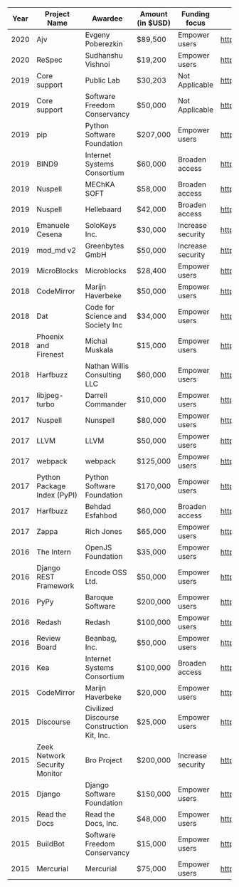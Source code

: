 |Year| Project Name  | Awardee  |  Amount (in $USD) |  Funding focus | Project website  |
|---|---|---|---|---|---|
|2020|Ajv|Evgeny Poberezkin|$89,500|Empower users|https://ajv.js.org/|
|2020|ReSpec|Sudhanshu Vishnoi|$19,200|Empower users|https://github.com/w3c/respec|
|2019|Core support|Public Lab|$30,203|Not Applicable|https://publiclab.org/|
|2019|Core support|Software Freedom Conservancy|$50,000|Not Applicable|https://sfconservancy.org/|
|2019|pip|Python Software Foundation|$207,000|Empower users|https://pip.pypa.io/|
|2019|BIND9|Internet Systems Consortium|$60,000|Broaden access|https://www.isc.org/bind/|
|2019| Nuspell  |  MEChKA SOFT |  $58,000 |  Broaden access |  https://nuspell.github.io/ |
|2019| Nuspell  |  Hellebaard |  $42,000 | Broaden access  | https://nuspell.github.io/  |
|2019| Emanuele Cesena |  SoloKeys Inc. | $30,000 | Increase security | https://solokeys.com  |
|2019| mod_md v2 | Greenbytes GmbH | $50,000 | Increase security | https://github.com/icing/mod_md |
|2019| MicroBlocks | Microblocks | $28,400 | Empower users | http://microblocks.fun |
|2018|CodeMirror| Marijn Haverbeke | $50,000 | Empower users | https://codemirror.net/ |
|2018| Dat | Code for Science and Society Inc | $34,000 | Empower users | https://github.com/datproject |
|2018| Phoenix and Firenest | Michal  Muskala | $15,000 | Empower users | https://github.com/phoenixframework/firenest |
|2018| Harfbuzz | Nathan Willis Consulting LLC | $60,000 | Empower users | https://github.com/harfbuzz/harfbuzz |
|2017|libjpeg-turbo|Darrell Commander|$10,000|Empower users|http://www.libjpeg-turbo.org|
|2017|Nuspell|Nunspell|$80,000|Empower users|https://nuspell.github.io/|
|2017|LLVM|LLVM|$50,000|Empower users|http://www.llvm.org|
|2017|webpack|webpack|$125,000|Empower users|https://webpack.js.org/|
|2017| Python Package Index (PyPI) | Python Software Foundation | $170,000 | Empower users | https://pypi.org |
|2017|Harfbuzz|Behdad Esfahbod|$60,000|Broaden access|https://freedesktop.org/wiki/Software/HarfBuzz/|
|2017|Zappa|Rich Jones|$65,000|Empower users|https://github.com/Miserlou/Zappa|
|2016|The Intern|OpenJS Foundation|$35,000|Empower users|http://theintern.io/|
|2016|Django REST Framework|Encode OSS Ltd.|$50,000|Empower users|http://www.django-rest-framework.org/|
|2016|PyPy|Baroque Software|$200,000|Empower users|https://pypy.org|
|2016|Redash|Redash|$100,000|Empower users|https://redash.io/|
|2016|Review Board|Beanbag, Inc.|$50,000|Empower users|https://www.reviewboard.org/|
|2016|Kea|Internet Systems Consortium|$100,000|Broaden access|https://kea.isc.org/|
|2015|CodeMirror|Marijn Haverbeke|$20,000|Empower users|https://codemirror.net/|
|2015|Discourse|Civilized Discourse Construction Kit, Inc.|$25,000|Empower users|https://www.discourse.org/|
|2015|Zeek Network Security Monitor|Bro Project|$200,000|Increase security|https://www.zeek.org/|
|2015|Django|Django Software Foundation|$150,000|Empower users|https://www.djangoproject.com/|
|2015|Read the Docs|Read the Docs, Inc.|$48,000|Empower users|https://readthedocs.org/|
|2015|BuildBot|Software Freedom Conservancy|$15,000|Empower users|https://buildbot.net/|
|2015|Mercurial|Mercurial|$75,000|Empower users|https://www.mercurial-scm.org/|
